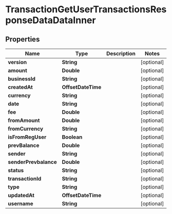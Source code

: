 

# TransactionGetUserTransactionsResponseDataDataInner


## Properties

| Name | Type | Description | Notes |
|------------ | ------------- | ------------- | -------------|
|**version** | **String** |  |  [optional] |
|**amount** | **Double** |  |  [optional] |
|**businessId** | **String** |  |  [optional] |
|**createdAt** | **OffsetDateTime** |  |  [optional] |
|**currency** | **String** |  |  [optional] |
|**date** | **String** |  |  [optional] |
|**fee** | **Double** |  |  [optional] |
|**fromAmount** | **Double** |  |  [optional] |
|**fromCurrency** | **String** |  |  [optional] |
|**isFromRegUser** | **Boolean** |  |  [optional] |
|**prevBalance** | **Double** |  |  [optional] |
|**sender** | **String** |  |  [optional] |
|**senderPrevbalance** | **Double** |  |  [optional] |
|**status** | **String** |  |  [optional] |
|**transactionId** | **String** |  |  [optional] |
|**type** | **String** |  |  [optional] |
|**updatedAt** | **OffsetDateTime** |  |  [optional] |
|**username** | **String** |  |  [optional] |



